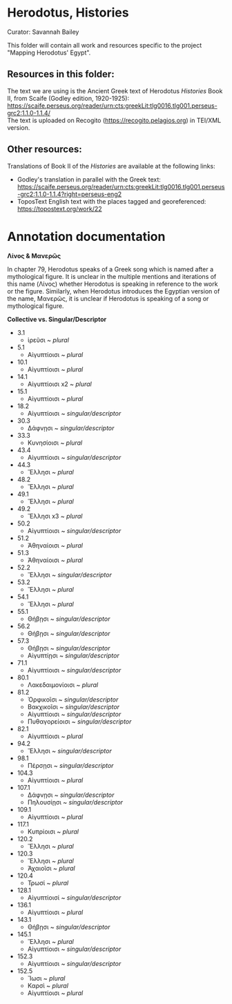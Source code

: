 # Herodotus, Histories

Curator: Savannah Bailey

This folder will contain all work and resources specific to the project "Mapping Herodotus' Egypt". 

## Resources in this folder: 

The text we are using is the Ancient Greek text of Herodotus _Histories_ Book II, from Scaife (Godley edition, 1920-1925): https://scaife.perseus.org/reader/urn:cts:greekLit:tlg0016.tlg001.perseus-grc2:1.1.0-1.1.4/   
The text is uploaded on Recogito (https://recogito.pelagios.org) in TEI/XML version. 

## Other resources: 

Translations of Book II of the _Histories_ are available at the following links: 
* Godley's translation in parallel with the Greek text: https://scaife.perseus.org/reader/urn:cts:greekLit:tlg0016.tlg001.perseus-grc2:1.1.0-1.1.4?right=perseus-eng2
* ToposText English text with the places tagged and georeferenced: https://topostext.org/work/22 

# Annotation documentation
**Λίνος & Μανερῶς**

In chapter 79, Herodotus speaks of a Greek song which is named after a mythological figure. It is unclear in the multiple mentions and iterations of this name (Λίνος) whether Herodotus is speaking in reference to the work or the figure. Similarly, when Herodotus introduces the Egyptian version of the name, Μανερῶς, it is unclear if Herodotus is speaking of a song or mythological figure. 

**Collective vs. Singular/Descriptor**
* 3.1
   * ἱρεῦσι ~ _plural_
* 5.1
   * Αἰγυπτίοισι ~ _plural_
* 10.1
   * Αἰγυπτίοισι ~ _plural_
* 14.1
   * Αἰγυπτίοισι x2 ~ _plural_
* 15.1
   * Αἰγυπτίοισι ~ _plural_
* 18.2
   * Αἰγυπτίοισι ~ _singular/descriptor_
* 30.3
   * Δάφνῃσι ~ _singular/descriptor_
* 33.3
   * Κυνησίοισι ~ _plural_
* 43.4
   * Αἰγυπτίοισι ~ _singular/descriptor_
* 44.3
   * Ἕλλησι ~ _plural_
* 48.2
   * Ἕλλησι ~ _plural_
* 49.1 
   * Ἕλλησι ~ _plural_
* 49.2
   * Ἕλλησι x3 ~ _plural_
* 50.2
   * Αἰγυπτίοισι ~ _singular/descriptor_
* 51.2
   * Ἀθηναίοισι ~ _plural_
* 51.3
   * Ἀθηναίοισι ~ _plural_
* 52.2
   * Ἕλλησι ~ _singular/descriptor_
* 53.2
   * Ἕλλησι ~ _plural_
* 54.1
   * Ἕλλησι ~ _plural_
* 55.1
   * Θήβῃσι ~ _singular/descriptor_
* 56.2
   * Θήβῃσι ~ _singular/descriptor_
* 57.3
   * Θήβῃσι ~ _singular/descriptor_
   * Αἰγυπτίῃσι ~ _singular/descriptor_
* 71.1
   * Αἰγυπτίοισι ~ _singular/descriptor_
* 80.1
   * Λακεδαιμονίοισι ~ _plural_
* 81.2
   * Ὀρφικοῖσι ~ _singular/descriptor_
   * Βακχικοῖσι ~ _singular/descriptor_
   * Αἰγυπτίοισι ~ _singular/descriptor_
   * Πυθαγορείοισι ~ _singular/descriptor_
* 82.1
   * Αἰγυπτίοισι ~ _plural_
* 94.2
   * Ἕλλησι ~ _singular/descriptor_
* 98.1
   * Πέρσῃσι ~ _singular/descriptor_
* 104.3
   * Αἰγυπτίοισι ~ _plural_
* 107.1
   * Δάφνῃσι ~ _singular/descriptor_
   * Πηλουσίῃσι ~ _singular/descriptor_
* 109.1
   * Αἰγυπτίοισι ~ _plural_
* 117.1
   * Κυπρίοισι ~ _plural_
* 120.2
   * Ἕλλησι ~ _plural_
* 120.3
   * Ἕλλησι ~ _plural_
   * Ἀχαιοῖσι ~ _plural_
* 120.4
   * Τρωσί ~ _plural_
* 128.1
   * Αἰγυπτίοισί ~ _singular/descriptor_
* 136.1
   * Αἰγυπτίοισι ~ _plural_
* 143.1
   * Θήβῃσι ~ _singular/descriptor_
* 145.1
   * Ἕλλησι ~ _plural_
   * Αἰγυπτίοισι ~ _singular/descriptor_
* 152.3
   * Αἰγυπτίοισι ~ _singular/descriptor_
* 152.5
   * Ἴωσι ~ _plural_
   * Καρσὶ ~ _plural_
   * Αἰγυπτίοισι ~ _plural_
